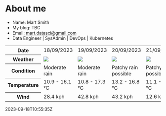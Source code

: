 # About me

- Name: Mart Smith
- My blog: TBC
- Email: [mart.datasci@gmail.com](mailto:mart.datasci6@gmail.com)
- Data Engineer | SysAdmin | DevOps | Kubernetes


<table>
    <tr>
        <th>Date</th>
        <td>18/09/2023</td><td>19/09/2023</td><td>20/09/2023</td><td>21/09/2023</td><td>22/09/2023</td><td>23/09/2023</td><td>24/09/2023</td>
    </tr>
    <tr>
        <th>Weather</th>
        <td><img src="https://cdn.weatherapi.com/weather/64x64/day/302.png"/></td><td><img src="https://cdn.weatherapi.com/weather/64x64/day/302.png"/></td><td><img src="https://cdn.weatherapi.com/weather/64x64/day/176.png"/></td><td><img src="https://cdn.weatherapi.com/weather/64x64/day/176.png"/></td><td><img src="https://cdn.weatherapi.com/weather/64x64/day/176.png"/></td><td><img src="https://cdn.weatherapi.com/weather/64x64/day/116.png"/></td><td><img src="https://cdn.weatherapi.com/weather/64x64/day/176.png"/></td>
    </tr>
    <tr>
        <th>Condition</th>
        <td width="200px">Moderate rain</td><td width="200px">Moderate rain</td><td width="200px">Patchy rain possible</td><td width="200px">Patchy rain possible</td><td width="200px">Patchy rain possible</td><td width="200px">Partly cloudy</td><td width="200px">Patchy rain possible</td>
    </tr>
    <tr>
        <th>Temperature</th>
        <td>10.9 -  16.1 °C</td><td>10.8 -  17.3 °C</td><td>13.2 -  16.8 °C</td><td>11.1 -  16.1 °C</td><td>11.2 -  15.2 °C</td><td>8.6 -  13.4 °C</td><td>11.3 -  19.7 °C</td>
    </tr>
    <tr>
        <th>Wind</th>
        <td>28.4 kph</td><td>42.8 kph</td><td>43.2 kph</td><td>12.6 kph</td><td>15.5 kph</td><td>29.2 kph</td><td>26.3 kph</td>
    </tr>
</table>


2023-09-18T10:55:35Z

